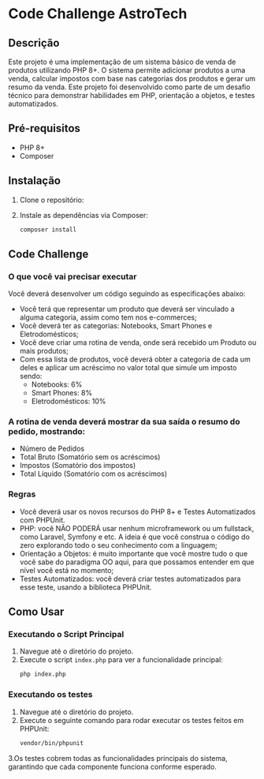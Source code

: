 # Code Challenge AstroTech

## Descrição

Este projeto é uma implementação de um sistema básico de venda de produtos utilizando PHP 8+. O sistema permite adicionar produtos a uma venda, calcular impostos com base nas categorias dos produtos e gerar um resumo da venda. Este projeto foi desenvolvido como parte de um desafio técnico para demonstrar habilidades em PHP, orientação a objetos, e testes automatizados.

## Pré-requisitos

- PHP 8+
- Composer

## Instalação

1. Clone o repositório:

2. Instale as dependências via Composer:
    ```bash
    composer install
    ```

## Code Challenge

### O que você vai precisar executar

Você deverá desenvolver um código seguindo as especificações abaixo:
- Você terá que representar um produto que deverá ser vinculado a alguma categoria, assim como tem nos e-commerces;
- Você deverá ter as categorias: Notebooks, Smart Phones e Eletrodomésticos;
- Você deve criar uma rotina de venda, onde será recebido um Produto ou mais produtos;
- Com essa lista de produtos, você deverá obter a categoria de cada um deles e aplicar um acréscimo no valor total que simule um imposto sendo:
  - Notebooks: 6%
  - Smart Phones: 8%
  - Eletrodomésticos: 10%

### A rotina de venda deverá mostrar da sua saída o resumo do pedido, mostrando:
- Número de Pedidos
- Total Bruto (Somatório sem os acréscimos)
- Impostos (Somatório dos impostos)
- Total Líquido (Somatório com os acréscimos)

### Regras

- Você deverá usar os novos recursos do PHP 8+ e Testes Automatizados com PHPUnit.
- PHP: você NÃO PODERÁ usar nenhum microframework ou um fullstack, como Laravel, Symfony e etc. A ideia é que você construa o código do zero explorando todo o seu conhecimento com a linguagem;
- Orientação a Objetos: é muito importante que você mostre tudo o que você sabe do paradigma OO aqui, para que possamos entender em que nível você está no momento;
- Testes Automatizados: você deverá criar testes automatizados para esse teste, usando a biblioteca PHPUnit.


## Como Usar

### Executando o Script Principal

1. Navegue até o diretório do projeto.
2. Execute o script `index.php` para ver a funcionalidade principal:
    ```bash
    php index.php
    ```

### Executando os testes

1. Navegue até o diretório do projeto.
2. Execute o seguinte comando para rodar executar os testes feitos em PHPUnit:
    ```bash
    vendor/bin/phpunit
    ```
3.Os testes cobrem todas as funcionalidades principais do sistema, garantindo que cada componente funciona conforme esperado.